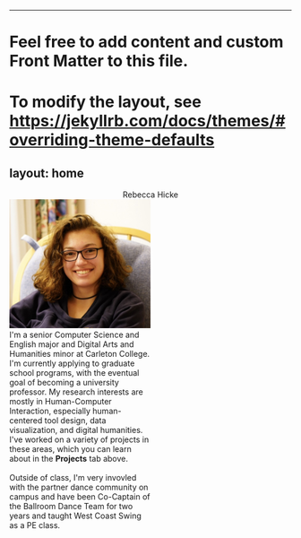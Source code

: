 
---
# Feel free to add content and custom Front Matter to this file.
# To modify the layout, see https://jekyllrb.com/docs/themes/#overriding-theme-defaults

layout: home
---
<div style="text-align: center;">
	Rebecca Hicke
</div>

<div>
<div style="width:50%;"><img src="assets/images/Hicke.jpeg" alt="Photo of Rebecca Hicke"></div><div style="width:50%;">I'm a senior Computer Science and English major and Digital Arts and Humanities minor at Carleton College. 
I'm currently applying to graduate school programs, with the eventual goal of becoming a university professor. My research interests are mostly in Human-Computer Interaction, especially human-centered tool design, data visualization, and digital humanities. I've worked on a variety of projects in these areas, which you can learn about in the <b>Projects</b> tab above.<br><br>Outside of class, I'm very invovled with the partner dance community on campus and have been Co-Captain of the Ballroom Dance Team for two years and taught West Coast Swing as a PE class.</div>
</div>
